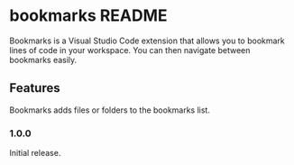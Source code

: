 # bookmarks README

Bookmarks is a Visual Studio Code extension that allows you to bookmark lines of code in your workspace. You can then navigate between bookmarks easily.

## Features

Bookmarks adds files or folders to the bookmarks list.

### 1.0.0

Initial release.

